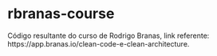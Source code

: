 # rbranas-course

<p>Código resultante do curso de Rodrigo Branas, link referente: https://app.branas.io/clean-code-e-clean-architecture.</p>

